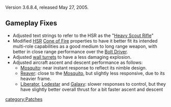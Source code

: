 Version 3.6.8.4, released May 27, 2005.

## Gameplay Fixes

- Adjusted text strings to refer to the HSR as the "[Heavy Scout
  Rifle](Heavy_Scout_Rifle.md "wikilink")"
- Modified [HSR](Heavy_Scout_Rifle.md "wikilink") [Cone of
  Fire](Cone_of_fire.md "wikilink") properties to have it better fit its
  intended multi-role capabilities as a good medium to long range
  weapon, with better in close range performance over the [Bolt
  Driver](Bolt_Driver.md "wikilink").
- Adjusted [wall turrets](Phalanx.md "wikilink") to have a less damaging
  explosion.
- Adjusted aircraft ascent and descent performance as follows:
  - [Mosquito](Mosquito.md "wikilink"): near instant response to
    reflect its nimble design.
  - [Reaver](Reaver.md "wikilink"): close to the
    [Mosquito](Mosquito.md "wikilink"), but slightly less responsive,
    due to its heavier frame.
  - [Liberator](Liberator.md "wikilink"),
    [Lodestar](Lodestar.md "wikilink") and [Galaxy](Galaxy.md "wikilink"):
    slower responses to control, but they have slightly better
    overall thrust for a bit faster ascent and descent

[category:Patches](category:Patches.md "wikilink")
